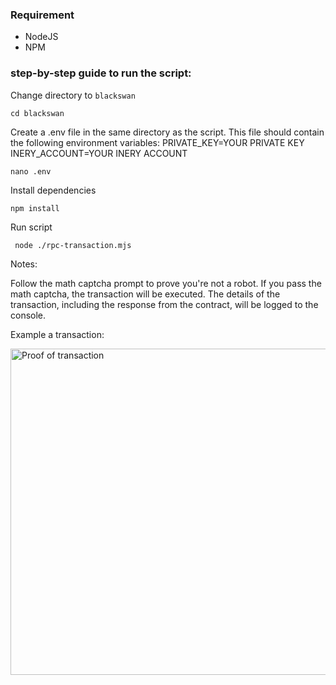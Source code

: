 ### Requirement

- NodeJS
- NPM



### step-by-step guide to run the script:

Change directory to ```blackswan```

```
cd blackswan
```

Create a .env file in the same directory as the script. This file should contain the following environment variables:
PRIVATE_KEY=YOUR PRIVATE KEY 
INERY_ACCOUNT=YOUR INERY ACCOUNT


```
nano .env
```

Install dependencies

```
npm install
```

Run script

```
 node ./rpc-transaction.mjs
```

Notes:

Follow the math captcha prompt to prove you're not a robot. If you pass the math captcha, the transaction will be executed. The details of the transaction, including the response from the contract, will be logged to the console.

Example a transaction:


<img width="522" alt="Proof of transaction" src="https://user-images.githubusercontent.com/82766588/218314692-40c522cd-436c-4141-aad3-d4e4a31d434e.png">
